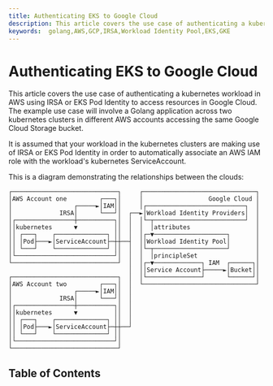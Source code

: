 ```yaml
---
title: Authenticating EKS to Google Cloud
description: This article covers the use case of authenticating a kubernetes workload in AWS using IRSA or EKS Pod Identity to access resources in Google Cloud. The example use case will involve a Golang application across two kubernetes clusters in different AWS accounts accessing the same Google Cloud Storage bucket.
keywords:  golang,AWS,GCP,IRSA,Workload Identity Pool,EKS,GKE
---
```

# Authenticating EKS to Google Cloud

This article covers the use case of authenticating a kubernetes workload
in AWS using IRSA or EKS Pod Identity to access resources in Google Cloud. The
example use case will involve a Golang application across two kubernetes
clusters in different AWS accounts accessing the same Google Cloud Storage bucket.

It is assumed that your workload in the kubernetes clusters are making use of
IRSA or EKS Pod Identity in order to automatically associate an AWS IAM role
with the workload's kubernetes ServiceAccount.

This is a diagram demonstrating the relationships between the clouds:

```
┌─────────────────────────────┐     ┌───────────────────────────────┐
│AWS Account one         ┌───┐│     │                  Google Cloud │
│                 ┌─────►│IAM││     │┌───────────────────────────┐  │
│             IRSA│      └───┘│  ┌──►│Workload Identity Providers│  │
│┌────────────────┼──────────┐│  │  │└─┬─────────────────────────┘  │
││kubernetes      ▼          ││  │  │  │attributes                  │
││ ┌───┐    ┌──────────────┐ ││  │  │┌─▼────────────────────┐       │
││ │Pod├───►│ServiceAccount├─┼┼──┤  ││Workload Identity Pool│       │
││ └───┘    └──────────────┘ ││  │  │└─┬────────────────────┘       │
│└───────────────────────────┘│  │  │  │principleSet                │
└─────────────────────────────┘  │  │┌─▼─────────────┐ IAM  ┌──────┐│
                                 │  ││Service Account├─────►│Bucket││
┌─────────────────────────────┐  │  │└───────────────┘      └──────┘│
│AWS Account two         ┌───┐│  │  └───────────────────────────────┘
│                 ┌─────►│IAM││  │
│             IRSA│      └───┘│  │
│┌────────────────┼──────────┐│  │
││kubernetes      ▼          ││  │
││ ┌───┐    ┌──────────────┐ ││  │
││ │Pod├───►│ServiceAccount├─┼┼──┘
││ └───┘    └──────────────┘ ││
│└───────────────────────────┘│
└─────────────────────────────┘
```

## Table of Contents

